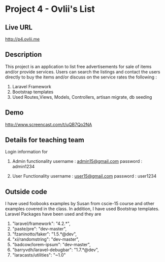 # Project 4  - Ovlii's List

## Live URL
<http://p4.ovlii.me>

## Description
This project is an application to list free advertisements for
sale of items and/or provide services. Users can search the listings
and contact the users directly to buy the items and/or discuss on the
service rates
the following :

1. Laravel Framework
2. Bootstrap templates
3. Used Routes,Views, Models, Controllers, artisan migrate, db seeding

## Demo
<http://www.screencast.com/t/uQB7Qo2NA>

## Details for teaching team
Login information for

1. Admin functionality
username : admin15@gmail.com
password : admin1234

2. User Functionality
username : user15@gmail.com
password : user1234

## Outside code
I have used foobooks examples by Susan from cscie-15 course and other examples covered
in the class.
In addition, I have used Bootstrap templates. 
Laravel Packages have been used and they are

1. "laravel/framework": "4.2.*",
2.	"paste/pre": "dev-master",
3.	"fzaninotto/faker": "1.5.*@dev",
4.	"xi/randomstring": "dev-master",
5.	"badcow/lorem-ipsum": "dev-master",
6.	"barryvdh/laravel-debugbar": "1.7.*@dev",
7.	"laracasts/utilities": "~1.0"